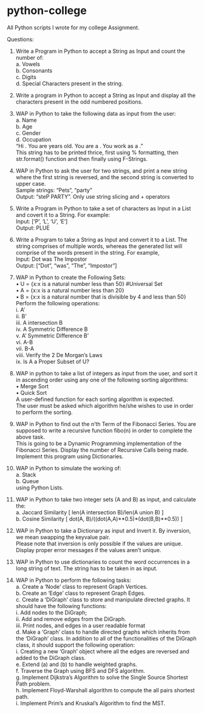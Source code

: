 # python-college
All Python scripts I wrote for my college Assignment.

Questions:
1. Write a Program in Python to accept a String as Input and count the number of:  
  a. Vowels  
  b. Consonants  
  c. Digits  
  d. Special Characters present in the string.

2. Write a program in Python to accept a String as Input and display all the characters present in the odd numbered positions.

3. WAP in Python to take the following data as input from the user:  
  a. Name  
  b. Age  
  c. Gender  
  d. Occupation  
  “Hi <Name>. You are <Age> years old. You are a <Gender>. You work as a <Occupation>.”<br>
  This string has to be printed thrice, first using % formatting, then str.format() function and then finally using F-Strings.

4. WAP in Python to ask the user for two strings, and print a new string where the first string is reversed, and the second string is converted to upper case.<br>
  Sample strings: “Pets“, “party”<br>
  Output: “steP PARTY”. Only use string slicing and + operators

5. Write a Program in Python to take a set of characters as Input in a List and covert it to a String. For example:  
  Input: [‘P’, ‘L’, ‘U’, ‘E’]  
  Output: PLUE  

6. Write a Program to take a String as Input and convert it to a List. The string comprises of multiple words, whereas the generated list will comprise of the words present in the string. For example,  
  Input: Dot was The Impostor  
  Output: [“Dot”, “was”, “The”, “Impostor”]  
  
7. WAP in Python to create the Following Sets:  
  • U = {x:x is a natural number less than 50} #Universal Set  
  • A = {x:x is a natural number less than 20}  
  • B = {x:x is a natural number that is divisible by 4 and less than 50}  
  Perform the following operations:  
    i. A’  
    ii. B’  
    iii. A intersection B  
    iv. A Symmetric Difference B  
    v. A’ Symmetric Difference B’  
    vi. A-B  
    vii. B-A  
    viii. Verify the 2 De Morgan’s Laws  
    ix. Is A a Proper Subset of U?  
  
8. WAP in python to take a list of integers as input from the user, and sort it in ascending order using any one of the following sorting algorithms:  
    • Merge Sort  
    • Quick Sort  
  A user-defined function for each sorting algorithm is expected.  
  The user must be asked which algorithm he/she wishes to use in order to perform the sorting.  
  
9. WAP in Python to find out the n’th Term of the Fibonacci Series. You are supposed to write a recursive function fibo(n) in order to complete the above task.  
  This is going to be a Dynamic Programming implementation of the Fibonacci Series. Display the number of Recursive Calls being made.  
  Implement this program using Dictionaries.  
  
10. WAP in Python to simulate the working of:  
  a. Stack  
  b. Queue  
  using Python Lists.
  
11. WAP in Python to take two integer sets (A and B) as input, and calculate the:  
  a. Jaccard Similarity [ len(A intersection B)/len(A union B) ]  
  b. Cosine Similarity [ dot(A, B)/((dot(A,A)**0.5)*(dot(B,B)**0.5)) ]  

12. WAP in Python to take a Dictionary as input and Invert it. By inversion, we mean swapping the keyvalue pair.  
  Please note that inversion is only possible if the values are unique. Display proper error messages if the values aren’t unique.

13. WAP in Python to use dictionaries to count the word occurrences in a long string of text. The string has to be taken in as input.

14. WAP in Python to perform the following tasks:  
  a. Create a ‘Node’ class to represent Graph Vertices.  
  b. Create an ‘Edge’ class to represent Graph Edges.  
  c. Create a ‘DiGraph’ class to store and manipulate directed graphs. It should have the following functions:  
    i. Add nodes to the DiGraph;  
    ii. Add and remove edges from the DiGraph.  
    iii. Print nodes, and edges in a user readable format  
  d. Make a ‘Graph’ class to handle directed graphs which inherits from the ‘DiGraph’ class. In addition to all of the functionalities of the DiGraph class, it should support the following operation:  
    i. Creating a new ‘Graph’ object where all the edges are reversed and added to the DiGraph class.  
  e. Extend (a) and (b) to handle weighted graphs.  
  f. Traverse the Graph using BFS and DFS algorithm.  
  g. Implement Dijkstra’s Algorithm to solve the Single Source Shortest Path problem.  
  h. Implement Floyd-Warshall algorithm to compute the all pairs shortest path.  
  i. Implement Prim’s and Kruskal’s Algorithm to find the MST.  
